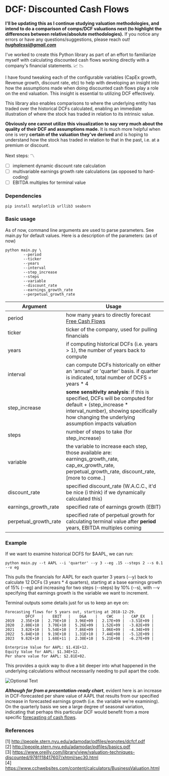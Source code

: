 # DCF: Discounted Cash Flows 

__I'll be updating this as I continue studying valuation methodologies, and intend to do a comparison of comps/DCF valuations next (to highlight the differences between relative/absolute methodologies).__ If you notice any errors or have any questions/suggestions, please reach out! ***hughalessi@gmail.com*** 

I've worked to create this Python library as part of an effort to familiarize myself with calculating discounted cash flows  working directly with a company's financial statements.  :chart_with_upwards_trend: :chart_with_downwards_trend:

I have found tweaking each of the configurable variables (CapEx growth, Revenue growth, discount rate, etc) to help with developing an insight into how the assumptions made when doing discounted cash flows play a role on the end valuation. This insight is essential to utilizing DCF effectively.

This library also enables comparisons to where the underlying entity has traded over the historical DCFs calculated, enabling an immediate illustration of where the stock has traded in relation to its intrinsic value.

**Obviously one cannot utilize this visualization to say very much about the quality of their DCF and assumptions made.** It is much more helpful when one is very __certain of the valuation they've derived__ and is hoping to understand how the stock has traded in relation to that in the past, i.e. at a premium or discount.

Next steps: :part_alternation_mark:
- [ ] implement dynamic discount rate calculation
- [ ] multivariable earnings growth rate calculations (as opposed to hard-coding)
- [ ] EBITDA multiples for terminal value

### Dependencies

```pip install matplotlib urllib3 seaborn```

### Basic usage

As of now, command line arguments are used to parse parameters. See main.py for default values. Here is a description of the parameters: (as of now)

```
python main.py \
        --period        
        --ticker        
        --years         
        --interval      
        --step_increase 
        --steps         
        --variable      
        --discount_rate 
        --earnings_growth_rate 
        --perpetual_growth_rate 
```

  Argument              | Usage          
----------------------- | ------------------
period                  | how many years to directly forecast [Free Cash Flows](https://financeformulas.net/Free-Cash-Flow-to-Firm.html)
ticker                  | ticker of the company, used for pulling financials
years                   | if computing historical DCFs (i.e. years > 1), the number of years back to compute
interval                | can compute DCFs historically on either an 'annual' or 'quarter' basis. if quarter is indicated, total number of DCFS = years * 4
step_increase           | __some sensitivity analysis__: if this is specified, DCFs will be computed for default + (step_increase * interval_number), showing specifically how changing the underlying assumption impacts valuation
steps                   | number of steps to take (for step_increase)
variable                | the variable to increase each step, those available are: earnings_growth_rate, cap_ex_growth_rate, perpetual_growth_rate, discount_rate, [more to come..]
discount_rate           | specified discount_rate (W.A.C.C., it'd be nice (i think) if we dynamically calculated this)
earnings_growth_rate    | specified rate of earnings growth (EBIT)
perpetual_growth_rate   | specified rate of perpetual growth for calculating terminal value after __period__ years, EBITDA multiples coming

### Example

If we want to examine historical DCFS for $AAPL, we can run:

```python main.py --t AAPL --i 'quarter' --y 3 --eg .15 --steps 2 --s 0.1 --v eg ```

This pulls the financials for AAPL for each quarter 3 years (--y) back to calculate 12 DCFs (3 years * 4 quarters), starting at a base earnings growth of 15% (--eg) and increasing for two steps (--steps) by 10% (--s), with --v specifying that earnings growth is the variable we want to increment. 

Terminal outputs some details just for us to keep an eye on:

```
Forecasting flows for 5 years out, starting at 2018-12-29. 
         DFCF   |    EBIT   |    D&A    |    CWC    |   CAP_EX   | 
2019   2.35E+10 |  2.79E+10 |  3.96E+09 |  2.17E+09 |  -3.51E+09 | 
2020   2.80E+10 |  3.70E+10 |  5.26E+09 |  1.52E+09 |  -3.82E+09 | 
2021   3.82E+10 |  5.54E+10 |  7.86E+09 |  1.06E+09 |  -4.34E+09 | 
2022   5.84E+10 |  9.19E+10 |  1.31E+10 |  7.44E+08 |  -5.12E+09 | 
2023   9.82E+10 |  1.68E+11 |  2.38E+10 |  5.21E+08 |  -6.27E+09 | 

Enterprise Value for AAPL: $1.41E+12. 
Equity Value for AAPL: $1.34E+12. 
Per share value for AAPL: $2.81E+02.
```
This provides a quick way to dive a bit deeper into what happened in the underlying calculations without necessarily needing to pull apart the code. 

![Optional Text](../master/imgs/AAPL_eg_long.png)

***Although far from a presentation-ready chart***, evident here is an increase in DCF-forecasted per share value of AAPL that results from our specified increase in forecasted earnings growth (i.e. the variable we're examining). On the quarterly basis we see a large degree of seasonal variation, indicating that perhaps this particular DCF would benefit from a more specific [forecasting of cash flows](https://www.ersj.eu/repec/ers/papers/11_2_p2.pdf). 

### References

[1] http://people.stern.nyu.edu/adamodar/pdfiles/eqnotes/dcfcf.pdf                                                      
[2] http://people.stern.nyu.edu/adamodar/pdfiles/basics.pdf                                                     
[3] https://www.oreilly.com/library/view/valuation-techniques-discounted/9781118417607/xhtml/sec30.html                     
[4] https://www.cchwebsites.com/content/calculators/BusinessValuation.html
